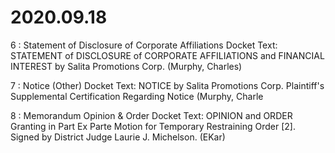 # 2020.09.18

6 : Statement of Disclosure of Corporate Affiliations
Docket Text: STATEMENT of DISCLOSURE of CORPORATE AFFILIATIONS and FINANCIAL INTEREST by Salita Promotions Corp. (Murphy, Charles) 

7 : Notice (Other)
Docket Text: NOTICE by Salita Promotions Corp. Plaintiff's Supplemental Certification Regarding Notice (Murphy, Charle

8 : Memorandum Opinion & Order
Docket Text: OPINION and ORDER Granting in Part Ex Parte Motion for Temporary Restraining Order [2]. Signed by District Judge Laurie J. Michelson. (EKar) 

